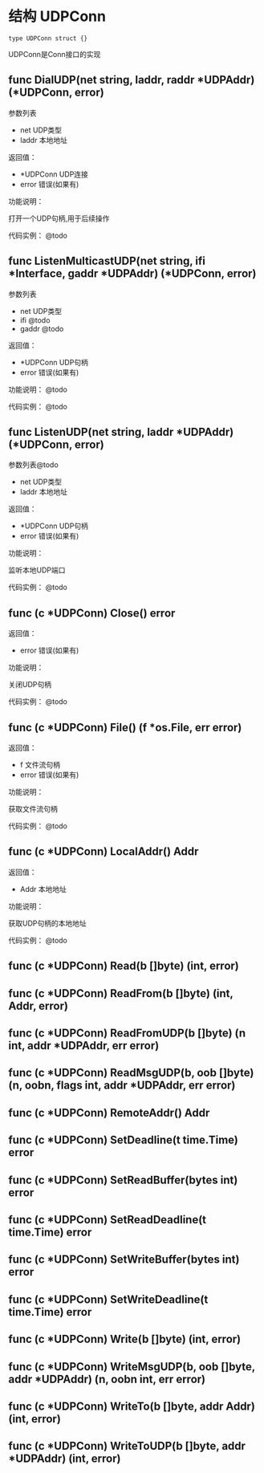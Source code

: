 # 结构 UDPConn
    
    type UDPConn struct {}

UDPConn是Conn接口的实现

## func DialUDP(net string, laddr, raddr *UDPAddr) (*UDPConn, error)

参数列表

- net UDP类型
- laddr 本地地址

返回值：

- *UDPConn UDP连接
- error 错误(如果有)

功能说明：

打开一个UDP句柄,用于后续操作

代码实例：
@todo

## func ListenMulticastUDP(net string, ifi *Interface, gaddr *UDPAddr) (*UDPConn, error)

参数列表

- net UDP类型
- ifi @todo
- gaddr @todo

返回值：

- *UDPConn UDP句柄
- error 错误(如果有)

功能说明：
@todo

代码实例：
@todo


## func ListenUDP(net string, laddr *UDPAddr) (*UDPConn, error)

参数列表@todo

- net UDP类型
- laddr 本地地址

返回值：

- *UDPConn UDP句柄
- error 错误(如果有)

功能说明：

监听本地UDP端口

代码实例：
@todo

## func (c *UDPConn) Close() error

返回值：

- error 错误(如果有)

功能说明：

关闭UDP句柄

代码实例：
@todo

## func (c *UDPConn) File() (f *os.File, err error)

返回值：
- f 文件流句柄
- error 错误(如果有)

功能说明：

获取文件流句柄

代码实例：
@todo

## func (c *UDPConn) LocalAddr() Addr

返回值：
- Addr 本地地址

功能说明：

获取UDP句柄的本地地址

代码实例：
@todo

## func (c *UDPConn) Read(b []byte) (int, error)

## func (c *UDPConn) ReadFrom(b []byte) (int, Addr, error)

## func (c *UDPConn) ReadFromUDP(b []byte) (n int, addr *UDPAddr, err error)

## func (c *UDPConn) ReadMsgUDP(b, oob []byte) (n, oobn, flags int, addr *UDPAddr, err error)

## func (c *UDPConn) RemoteAddr() Addr

## func (c *UDPConn) SetDeadline(t time.Time) error

## func (c *UDPConn) SetReadBuffer(bytes int) error

## func (c *UDPConn) SetReadDeadline(t time.Time) error

## func (c *UDPConn) SetWriteBuffer(bytes int) error

## func (c *UDPConn) SetWriteDeadline(t time.Time) error

## func (c *UDPConn) Write(b []byte) (int, error)

## func (c *UDPConn) WriteMsgUDP(b, oob []byte, addr *UDPAddr) (n, oobn int, err error)

## func (c *UDPConn) WriteTo(b []byte, addr Addr) (int, error)

## func (c *UDPConn) WriteToUDP(b []byte, addr *UDPAddr) (int, error)

